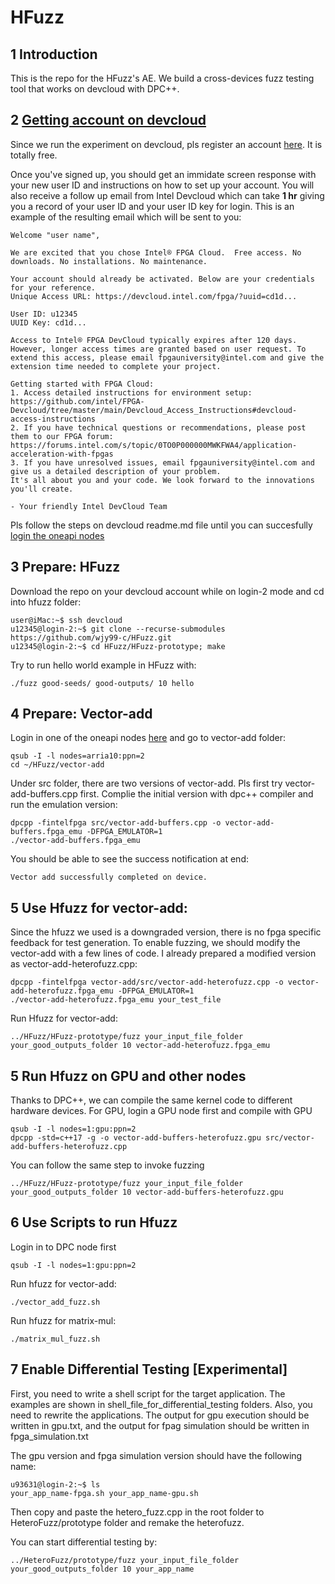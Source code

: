# HFuzz

## 1 Introduction

This is the repo for the HFuzz's AE. We build a cross-devices fuzz testing tool that works on devcloud with DPC++.

## 2 [Getting account on devcloud](https://github.com/intel/FPGA-Devcloud/blob/master/main/Devcloud_Access_Instructions/README.md)

Since we run the experiment on devcloud, pls register an account [here](https://devcloud.intel.com/oneapi/get_started/). It is totally free.

Once you've signed up, you should get an immidate screen response with your new user ID and instructions on how to set up your account. You will also receive a follow up email from Intel Devcloud which can take **1 hr** giving you a record of your user ID and your user ID key for login. This is an example of the resulting email which will be sent to you:

```
Welcome "user name",

We are excited that you chose Intel® FPGA Cloud.  Free access. No downloads. No installations. No maintenance. 

Your account should already be activated. Below are your credentials for your reference. 
Unique Access URL: https://devcloud.intel.com/fpga/?uuid=cd1d...

User ID: u12345
UUID Key: cd1d...

Access to Intel® FPGA DevCloud typically expires after 120 days. However, longer access times are granted based on user request. To extend this access, please email fpgauniversity@intel.com and give the extension time needed to complete your project.

Getting started with FPGA Cloud:
1. Access detailed instructions for environment setup: https://github.com/intel/FPGA-Devcloud/tree/master/main/Devcloud_Access_Instructions#devcloud-access-instructions
2. If you have technical questions or recommendations, please post them to our FPGA forum: https://forums.intel.com/s/topic/0TO0P000000MWKFWA4/application-acceleration-with-fpgas
3. If you have unresolved issues, email fpgauniversity@intel.com and give us a detailed description of your problem.
It's all about you and your code. We look forward to the innovations you'll create.

- Your friendly Intel DevCloud Team 
```

Pls follow the steps on devcloud readme.md file until you can succesfully [login the oneapi nodes](https://github.com/intel/FPGA-Devcloud/blob/master/main/Devcloud_Access_Instructions/README.md#50-connecting-to-servers-running-fpga-development-software)

## 3 Prepare: HFuzz

Download the repo on your devcloud account while on login-2 mode and cd into hfuzz folder:
```
user@iMac:~$ ssh devcloud
u12345@login-2:~$ git clone --recurse-submodules https://github.com/wjy99-c/HFuzz.git
u12345@login-2:~$ cd HFuzz/HFuzz-prototype; make
```
Try to run hello world example in HFuzz with:

```
./fuzz good-seeds/ good-outputs/ 10 hello
```

## 4 Prepare: Vector-add

Login in one of the oneapi nodes [here](https://devcloud.intel.com/oneapi/documentation/shell-commands/#graphics-usage-on-the-fpga-devcloud) and go to vector-add folder:

```
qsub -I -l nodes=arria10:ppn=2
cd ~/HFuzz/vector-add
```
Under src folder, there are two versions of vector-add. Pls first try vector-add-buffers.cpp first. Complie the initial version with dpc++ compiler and run the emulation version:

```
dpcpp -fintelfpga src/vector-add-buffers.cpp -o vector-add-buffers.fpga_emu -DFPGA_EMULATOR=1
./vector-add-buffers.fpga_emu
```
You should be able to see the success notification at end:
```
Vector add successfully completed on device.
```

## 5 Use Hfuzz for vector-add:

Since the hfuzz we used is a downgraded version, there is no fpga specific feedback for test generation. To enable fuzzing, we should modify the vector-add with a few lines of code. I already prepared a modified version as vector-add-heterofuzz.cpp:
```
dpcpp -fintelfpga vector-add/src/vector-add-heterofuzz.cpp -o vector-add-heterofuzz.fpga_emu -DFPGA_EMULATOR=1
./vector-add-heterofuzz.fpga_emu your_test_file
```
Run Hfuzz for vector-add:
```
../HFuzz/HFuzz-prototype/fuzz your_input_file_folder your_good_outputs_folder 10 vector-add-heterofuzz.fpga_emu 
```


## 5 Run Hfuzz on GPU and other nodes

Thanks to DPC++, we can compile the same kernel code to different hardware devices. For GPU, login a GPU node first and compile with GPU
```
qsub -I -l nodes=1:gpu:ppn=2
dpcpp -std=c++17 -g -o vector-add-buffers-heterofuzz.gpu src/vector-add-buffers-heterofuzz.cpp
```
You can follow the same step to invoke fuzzing
```
../HFuzz/HFuzz-prototype/fuzz your_input_file_folder your_good_outputs_folder 10 vector-add-buffers-heterofuzz.gpu
```

## 6 Use Scripts to run Hfuzz
Login in to DPC node first
```
qsub -I -l nodes=1:gpu:ppn=2
```
Run hfuzz for vector-add:
```
./vector_add_fuzz.sh
```
Run hfuzz for matrix-mul:
```
./matrix_mul_fuzz.sh
```

## 7 Enable Differential Testing [Experimental]

First, you need to write a shell script for the target application. The examples are shown in shell_file_for_differential_testing folders. Also, you need to rewrite the applications. The output for gpu execution should be written in gpu.txt, and the output for fpag simulation should be written in fpga_simulation.txt

The gpu version and fpga simulation version should have the following name:
```
u93631@login-2:~$ ls
your_app_name-fpga.sh your_app_name-gpu.sh
```

Then copy and paste the hetero_fuzz.cpp in the root folder to HeteroFuzz/prototype folder and remake the heterofuzz.

You can start differential testing by:
```
../HeteroFuzz/prototype/fuzz your_input_file_folder your_good_outputs_folder 10 your_app_name
```
